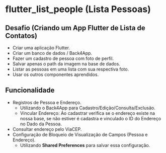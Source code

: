 # flutter_list_people (Lista Pessoas)

## Desafio (Criando um App Flutter de Lista de Contatos)
* Criar uma aplicação Flutter​.
* Criar um banco de dados / Back4App​.
* Fazer um cadastro de pessoa com foto de perfil​.
* Salvar apenas o path da imagem na base de dados​.
* Listar as pessoas em uma lista com sua respectiva foto​.
* Usar os outros componentes aprendidos.

## Funcionalidade
* Registros de Pessoa e Endereço.
    * Utilizando o Back4App para Cadastro/Edição/Consulta/Exclusão.
    * Vincular Endereço: Ao cadastrar verifica se o endereço existe na nossa base, se não estiver é cadastra e vinculado o ID do Endereço no Dado da Pessoa.
* Consultar endereço pelo ViaCEP.
* Configuração de Bloqueio de Visualização de Campos (Pessoa e Endereço).
    * Utilizando **Shared Preferences** para salvar essa configuração.